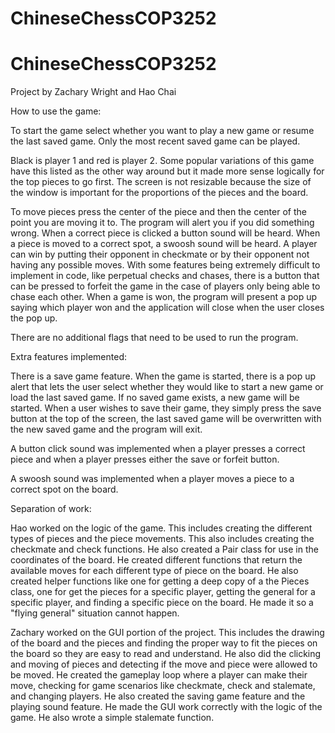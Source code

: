 # ChineseChessCOP3252
# ChineseChessCOP3252
Project by Zachary Wright and Hao Chai

How to use the game:

To start the game select whether you want to play a new game or resume the last saved game. Only the most recent saved game can be played.

Black is player 1 and red is player 2. Some popular variations of this game have this listed as the other way around but it made more sense logically for the top pieces to go first. The screen is not resizable because the size of the window is important for the proportions of the pieces and the board.

To move pieces press the center of the piece and then the center of the point you are moving it to. The program will alert you if you did something wrong. When a correct piece is clicked a button sound will be heard. When a piece is moved to a correct spot, a swoosh sound will be heard. A player can win by putting their opponent in checkmate or by their opponent not having any possible moves. With some features being extremely difficult to implement in code, like perpetual checks and chases, there is a button that can be pressed to forfeit the game in the case of players only being able to chase each other. When a game is won, the program will present a pop up saying which player won and the application will close when the user closes the pop up.

There are no additional flags that need to be used to run the program. 


Extra features implemented:

There is a save game feature. When the game is started, there is a pop up alert that lets the user select whether they would like to start a new game or load the last saved game. If no saved game exists, a new game will be started. When a user wishes to save their game, they simply press the save button at the top of the screen, the last saved game will be overwritten with the new saved game and the program will exit. 

A button click sound was implemented when a player presses a correct piece and when a player presses either the save or forfeit button. 

A swoosh sound was implemented when a player moves a piece to a correct spot on the board.


Separation of work:

Hao worked on the logic of the game. This includes creating the different types of pieces and the piece movements. This also includes creating the checkmate and check functions. He also created a Pair class for use in the coordinates of the board. He created different functions that return the available moves for each different type of piece on the board. He also created helper functions like one for getting a deep copy of a the Pieces class, one for get the pieces for a specific player, getting the general for a specific player, and finding a specific piece on the board. He made it so a "flying general" situation cannot happen.

Zachary worked on the GUI portion of the project. This includes the drawing of the board and the pieces and finding the proper way to fit the pieces on the board so they are easy to read and understand. He also did the clicking and moving of pieces and detecting if the move and piece were allowed to be moved. He created the gameplay loop where a player can make their move, checking for game scenarios like checkmate, check and stalemate, and changing players. He also created the saving game feature and the playing sound feature. He made the GUI work correctly with the logic of the game. He also wrote a simple stalemate function. 

